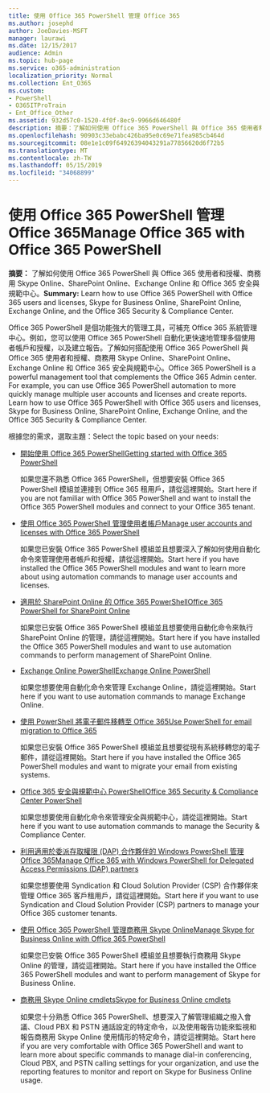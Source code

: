 ```yaml
---
title: 使用 Office 365 PowerShell 管理 Office 365
ms.author: josephd
author: JoeDavies-MSFT
manager: laurawi
ms.date: 12/15/2017
audience: Admin
ms.topic: hub-page
ms.service: o365-administration
localization_priority: Normal
ms.collection: Ent_O365
ms.custom:
- PowerShell
- O365ITProTrain
- Ent_Office_Other
ms.assetid: 932d57c0-1520-4f0f-8ec9-9966d646480f
description: 摘要：了解如何使用 Office 365 PowerShell 與 Office 365 使用者和授權、商務用 Skype Online、SharePoint Online、Exchange Online 和 Office 365 安全與規範中心。
ms.openlocfilehash: 90903c33ebabc426ba95e0c69e71fea985cb464d
ms.sourcegitcommit: 08e1e1c09f64926394043291a77856620d6f72b5
ms.translationtype: MT
ms.contentlocale: zh-TW
ms.lasthandoff: 05/15/2019
ms.locfileid: "34068899"
---
```

# <a name="manage-office-365-with-office-365-powershell"></a><span data-ttu-id="bf1da-103">使用 Office 365 PowerShell 管理 Office 365</span><span class="sxs-lookup"><span data-stu-id="bf1da-103">Manage Office 365 with Office 365 PowerShell</span></span>

 <span data-ttu-id="bf1da-104">**摘要：** 了解如何使用 Office 365 PowerShell 與 Office 365 使用者和授權、商務用 Skype Online、SharePoint Online、Exchange Online 和 Office 365 安全與規範中心。</span><span class="sxs-lookup"><span data-stu-id="bf1da-104">**Summary:** Learn how to use Office 365 PowerShell with Office 365 users and licenses, Skype for Business Online, SharePoint Online, Exchange Online, and the Office 365 Security & Compliance Center.</span></span>
  
<span data-ttu-id="bf1da-p101">Office 365 PowerShell 是個功能強大的管理工具，可補充 Office 365 系統管理中心。例如，您可以使用 Office 365 PowerShell 自動化更快速地管理多個使用者帳戶和授權，以及建立報告。了解如何搭配使用 Office 365 PowerShell 與 Office 365 使用者和授權、商務用 Skype Online、SharePoint Online、Exchange Online 和 Office 365 安全與規範中心。</span><span class="sxs-lookup"><span data-stu-id="bf1da-p101">Office 365 PowerShell is a powerful management tool that complements the Office 365 Admin center. For example, you can use Office 365 PowerShell automation to more quickly manage multiple user accounts and licenses and create reports. Learn how to use Office 365 PowerShell with Office 365 users and licenses, Skype for Business Online, SharePoint Online, Exchange Online, and the Office 365 Security & Compliance Center.</span></span>
  
<span data-ttu-id="bf1da-108">根據您的需求，選取主題：</span><span class="sxs-lookup"><span data-stu-id="bf1da-108">Select the topic based on your needs:</span></span>
  
- [<span data-ttu-id="bf1da-109">開始使用 Office 365 PowerShell</span><span class="sxs-lookup"><span data-stu-id="bf1da-109">Getting started with Office 365 PowerShell</span></span>](getting-started-with-office-365-powershell.md)

    <span data-ttu-id="bf1da-110">如果您還不熟悉 Office 365 PowerShell，但想要安裝 Office 365 PowerShell 模組並連接到 Office 365 租用戶，請從這裡開始。</span><span class="sxs-lookup"><span data-stu-id="bf1da-110">Start here if you are not familiar with Office 365 PowerShell and want to install the Office 365 PowerShell modules and connect to your Office 365 tenant.</span></span>

- [<span data-ttu-id="bf1da-111">使用 Office 365 PowerShell 管理使用者帳戶</span><span class="sxs-lookup"><span data-stu-id="bf1da-111">Manage user accounts and licenses with Office 365 PowerShell</span></span>](manage-user-accounts-and-licenses-with-office-365-powershell.md)

    <span data-ttu-id="bf1da-112">如果您已安裝 Office 365 PowerShell 模組並且想要深入了解如何使用自動化命令來管理使用者帳戶和授權，請從這裡開始。</span><span class="sxs-lookup"><span data-stu-id="bf1da-112">Start here if you have installed the Office 365 PowerShell modules and want to learn more about using automation commands to manage user accounts and licenses.</span></span>

- [<span data-ttu-id="bf1da-113">適用於 SharePoint Online 的 Office 365 PowerShell</span><span class="sxs-lookup"><span data-stu-id="bf1da-113">Office 365 PowerShell for SharePoint Online</span></span>](https://technet.microsoft.com/library/fp161362.aspx)

    <span data-ttu-id="bf1da-114">如果您已安裝 Office 365 PowerShell 模組並且想要使用自動化命令來執行 SharePoint Online 的管理，請從這裡開始。</span><span class="sxs-lookup"><span data-stu-id="bf1da-114">Start here if you have installed the Office 365 PowerShell modules and want to use automation commands to perform management of SharePoint Online.</span></span>

- [<span data-ttu-id="bf1da-115">Exchange Online PowerShell</span><span class="sxs-lookup"><span data-stu-id="bf1da-115">Exchange Online PowerShell</span></span>](https://docs.microsoft.com/powershell/exchange/exchange-online/exchange-online-powershell)

    <span data-ttu-id="bf1da-116">如果您想要使用自動化命令來管理 Exchange Online，請從這裡開始。</span><span class="sxs-lookup"><span data-stu-id="bf1da-116">Start here if you want to use automation commands to manage Exchange Online.</span></span>

- [<span data-ttu-id="bf1da-117">使用 PowerShell 將電子郵件移轉至 Office 365</span><span class="sxs-lookup"><span data-stu-id="bf1da-117">Use PowerShell for email migration to Office 365</span></span>](use-powershell-for-email-migration-to-office-365.md)

    <span data-ttu-id="bf1da-118">如果您已安裝 Office 365 PowerShell 模組並且想要從現有系統移轉您的電子郵件，請從這裡開始。</span><span class="sxs-lookup"><span data-stu-id="bf1da-118">Start here if you have installed the Office 365 PowerShell modules and want to migrate your email from existing systems.</span></span>

- [<span data-ttu-id="bf1da-119">Office 365 安全與規範中心 PowerShell</span><span class="sxs-lookup"><span data-stu-id="bf1da-119">Office 365 Security & Compliance Center PowerShell</span></span>](https://docs.microsoft.com/powershell/exchange/office-365-scc/office-365-scc-powershell)

    <span data-ttu-id="bf1da-120">如果您想要使用自動化命令來管理安全與規範中心，請從這裡開始。</span><span class="sxs-lookup"><span data-stu-id="bf1da-120">Start here if you want to use automation commands to manage the Security & Compliance Center.</span></span>

- [<span data-ttu-id="bf1da-121">利用適用於委派存取權限 (DAP) 合作夥伴的 Windows PowerShell 管理 Office 365</span><span class="sxs-lookup"><span data-stu-id="bf1da-121">Manage Office 365 with Windows PowerShell for Delegated Access Permissions (DAP) partners</span></span>](manage-office-365-with-windows-powershell-for-delegated-access-permissions-dap-p.md)

    <span data-ttu-id="bf1da-122">如果您想要使用 Syndication 和 Cloud Solution Provider (CSP) 合作夥伴來管理 Office 365 客戶租用戶，請從這裡開始。</span><span class="sxs-lookup"><span data-stu-id="bf1da-122">Start here if you want to use Syndication and Cloud Solution Provider (CSP) partners to manage your Office 365 customer tenants.</span></span>

- [<span data-ttu-id="bf1da-123">使用 Office 365 PowerShell 管理商務用 Skype Online</span><span class="sxs-lookup"><span data-stu-id="bf1da-123">Manage Skype for Business Online with Office 365 PowerShell</span></span>](manage-skype-for-business-online-with-office-365-powershell.md)

    <span data-ttu-id="bf1da-124">如果您已安裝 Office 365 PowerShell 模組並且想要執行商務用 Skype Online 的管理，請從這裡開始。</span><span class="sxs-lookup"><span data-stu-id="bf1da-124">Start here if you have installed the Office 365 PowerShell modules and want to perform management of Skype for Business Online.</span></span>

- [<span data-ttu-id="bf1da-125">商務用 Skype Online cmdlets</span><span class="sxs-lookup"><span data-stu-id="bf1da-125">Skype for Business Online cmdlets</span></span>](https://technet.microsoft.com/library/mt228132.aspx)

    <span data-ttu-id="bf1da-126">如果您十分熟悉 Office 365 PowerShell、想要深入了解管理組織之撥入會議、Cloud PBX 和 PSTN 通話設定的特定命令，以及使用報告功能來監視和報告商務用 Skype Online 使用情形的特定命令，請從這裡開始。</span><span class="sxs-lookup"><span data-stu-id="bf1da-126">Start here if you are very comfortable with Office 365 PowerShell and want to learn more about specific commands to manage dial-in conferencing, Cloud PBX, and PSTN calling settings for your organization, and use the reporting features to monitor and report on Skype for Business Online usage.</span></span>
